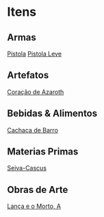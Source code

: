 <!-- TITLE: Itens -->
<!-- SUBTITLE: Visão geral sobre Itens -->

# Itens

## Armas
[Pistola](http://localhost/itens/pistola#pistola)
[Pistola Leve](http://localhost/itens/pistola-leve#pistola-leve)

## Artefatos
[Coração de Azaroth](http://localhost/itens/coracao-de-azaroth#coracao-de-azaroth)

## Bebidas & Alimentos
[Cachaça de Barro](http://localhost/itens/cachaca-de-barro#cachaca-de-barro)

## Materias Primas
[Seiva-Cascus](http://localhost/itens/seiva-cascus#seiva-cascus)

## Obras de Arte
[Lança e o Morto, A](http://localhost/itens/a-lanca-e-o-morto)


